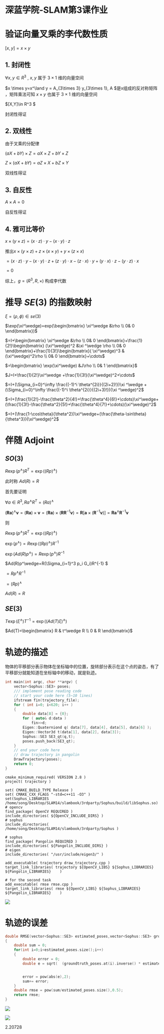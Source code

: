 # 深蓝学院-SLAM第3课作业

# 验证向量叉乘的李代数性质

$[x,y]=x\times y$

## 1. 封闭性

$\forall x, y \in R^3$ , $x,y$ 属于 $3\times 1$ 维的向量空间 

$x \times y=x^\land y = A_{3\times 3} y_{3\times 1}, A $是x组成的反对称矩阵 ，矩阵乘法可知 $x\times y$ 也属于 $3\times 1$ 维的向量空间 

$[X,Y]\in R^3 $

封闭性得证

## 2. 双线性

由于叉乘的分配律

$(aX+bY)\times Z= aX\times Z+bY\times Z$

$Z\times (aX+bY)=aZ\times X+bZ\times Y$

双线性得证

## 3. 自反性

$A\times A=0$

自反性得证

## 4. 雅可比等价  

$x\times (y\times z)=(x\cdot z)\cdot y-(x\cdot y)\cdot z$

推出$x\times (y\times z)+z\times (x\times y)+y\times (z\times x)$

$=(x\cdot z)\cdot y-(x\cdot y)\cdot z+(z\cdot y)\cdot x-(z\cdot x)\cdot y+(y\cdot x)\cdot z-(y\cdot z)\cdot x$

$=0$

综上，$g=(R^3,R,\times)$ 构成李代数

# 推导 $SE(3)$ 的指数映射

$\xi=(\rho ,\phi) \in se(3)$

$\exp(\xi^\wedge)=exp(\begin{bmatrix} \xi^\wedge &\rho \\ 0& 0 \end{bmatrix})$

$=I+\begin{bmatrix} \xi^\wedge &\rho \\ 0& 0 \end{bmatrix}+\frac{1}{2!}\begin{bmatrix} (\xi^\wedge)^2 &\xi ^\wedge \rho \\ 0& 0 \end{bmatrix}+\frac{1}{3!}\begin{bmatrix}( \xi^\wedge)^3 &(\xi^\wedge)^2\rho \\ 0& 0 \end{bmatrix}+\cdots$

$=\begin{bmatrix} \exp(\xi^\wedge) &J\rho \\ 0& 1 \end{bmatrix}$



$J=I+\frac{1}{2!}\xi^\wedge +\frac{1}{3!}(\xi^\wedge)^2+\cdots$

$=I+(\Sigma_{i=0}^\infty \frac{(-1)^i \theta^{2i}}{(2i+2)!})\xi ^\wedge +(\Sigma_{i=0}^\infty \frac{(-1)^i \theta^{2i}}{(2i+3)!})(\xi ^\wedge)^2$

$=I+(\frac{1}{2!}-\frac{\theta^2}{4!}+\frac{\theta^4}{6!}+\cdots)\xi^\wedge+(\frac{1}{3!}-\frac{\theta^2}{5!}+\frac{\theta^4}{7!}+\cdots)(\xi^\wedge)^2$

$=I+(\frac{1-\cos\theta}{\theta^2})\xi^\wedge+(\frac{\theta-\sin\theta}{\theta^3})(\xi^\wedge)^2$



# 伴随 Adjoint

## $SO(3)$



$R \exp (p^\wedge)R^T=\exp((R p)^\wedge)$

此时称 $Ad(R)=R$



首先要证明 

$\forall a \in R^3, Ra^\wedge R^T =(Ra)^\wedge$

$(\mathbf R \boldsymbol a)^\wedge \mathbf v = (\mathbf R \boldsymbol   a) \times \mathbf v = (\mathbf R \boldsymbol  a) \times (\mathbf R \mathbf R^{-1}\mathbf v) = \mathbf R \left[\boldsymbol  a \times (\mathbf R^{-1} \mathbf v)\right] = \mathbf R \boldsymbol  a^\wedge \mathbf R^{-1} \mathbf v$



则

$R \exp (p^\wedge)R^T=\exp((R p)^\wedge)$

$\exp(p^\wedge)=R\exp((Rp)^\wedge)R^{-1}$

$\exp(Ad(R)p^\wedge)=R\exp(p^\wedge)R^{-1}$

$Ad(R)p^\wedge=R(\Sigma_{i=1}^3 p_i G_i)R^{-1} $

$= R p^\wedge R^{-1}$

$=(Rp)^\wedge$

$Ad(R)=R$



## $SE(3)$

$T\exp(\xi^\wedge)T^{-1}=\exp((Ad(T)\xi)^\wedge)$

$Ad(T)=\begin{bmatrix} R & t^\wedge R \\ 0 & R \end{bmatrix}$

# 轨迹的描述

物体的平移部分表示物体在坐标轴中的位置，旋转部分表示在这个点的姿态，有了平移部分就能知道在坐标轴中的移动，就是轨迹。



```cpp
int main(int argc, char **argv) {
    vector<Sophus::SE3> poses;
    /// implement pose reading code
    // start your code here (5~10 lines)
    ifstream fin(trajectory_file);
    for ( int i=0; i<620; i++ )
    {
        double data[8] = {0};
        for ( auto& d:data )
            fin>>d;
        Eigen::Quaterniond q( data[7], data[4], data[5], data[6] );
        Eigen::Vector3d t(data[1], data[2], data[3]);
        Sophus::SE3 SE3_qt(q,t);
        poses.push_back(SE3_qt);
    }
    // end your code here
    // draw trajectory in pangolin
    DrawTrajectory(poses);
    return 0;
}
```

```
cmake_minimum_required( VERSION 2.8 )
project( trajectory )

set( CMAKE_BUILD_TYPE Release )
set( CMAKE_CXX_FLAGS "-std=c++11 -O3" )
set(Sophus_LIBRARIES /home/song/Desktop/SLAM14/slambook/3rdparty/Sophus/build/libSophus.so)
# opencv 
find_package( OpenCV REQUIRED )
include_directories( ${OpenCV_INCLUDE_DIRS} )
# sophus
include_directories( /home/song/Desktop/SLAM14/slambook/3rdparty/Sophus )

# sophus 
find_package( Pangolin REQUIRED )
include_directories( ${Pangolin_INCLUDE_DIRS} )
# eigen 
include_directories( "/usr/include/eigen3/" )

add_executable( trajectory draw_trajectory.cpp )
target_link_libraries( trajectory ${OpenCV_LIBS} ${Sophus_LIBRARIES}  ${Pangolin_LIBRARIES}    )

# for the second task
add_executable( rmse rmse.cpp )
target_link_libraries( rmse ${OpenCV_LIBS} ${Sophus_LIBRARIES}  ${Pangolin_LIBRARIES}    )
```

![](img/3_trajectory1.jpg)



# 轨迹的误差

```cpp
double RMSE(vector<Sophus::SE3> estimated_poses,vector<Sophus::SE3> groundtruth_poses)
{
    double sum = 0;
    for(int i=0;i<estimated_poses.size();i++)
    {
        double error = 0;
        double e = sqrt(  (groundtruth_poses.at(i).inverse() * estimated_poses.at(i)).log().transpose() *   (groundtruth_poses.at(i).inverse() * estimated_poses.at(i)).log()   );


        error = pow(abs(e),2);
        sum+= error;
    }
    double rmse = pow(sum/estimated_poses.size(),0.5);
    return rmse;
}
```



![](img/3_trajectory2.jpg)

![](img/3_trajectory_error.jpg)

2.20728